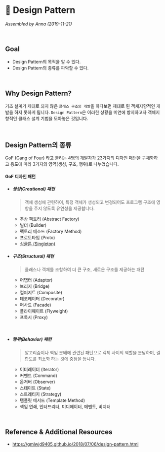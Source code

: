 # 🍐 Design Pattern

*Assembled by Anna (2019-11-21)*

<br/>

## Goal

- Design Pattern의 목적을 알 수 있다.
- Design Pattern의 종류를 파악할 수 있다.

<br/>

## Why Design Pattern? 

기초 설계가 제대로 되지 않은 `클래스 구조의 개발`을 하다보면 제대로 된 객체지향적인 개발을 하지 못하게 됩니다. `Design Pattern`은 이러한 상황을 미연에 방지하고자 객체지향적인 클래스 설계 기법을 모아놓은 것입니다.

<br/>

## Design Pattern의 종류

GoF (Gang of Four) 라고 불리는 4명의 개발자가 23가지의 디자인 패턴을 구체화하고 용도에 따라 3가지의 영역(생성, 구조, 행위)로 나누었습니다.

#### GoF 디자인 패턴

* ##### 생성(Creational) 패턴

  > 객체 생성에 관련하여, 특정 객체가 생성되고 변경되어도 프로그램 구조에 영향을 주지 않도록 유연성을 제공합니다.

  * 추상 팩토리 (Abstract Factory)
  * 빌더 (Builder)
  * 팩토리 메소드 (Factory Method)
  * 프로토타입 (Proto)
  * [싱글톤 (Singleton)](https://github.com/GimunLee/tech-refrigerator/blob/master/Design%20Pattern/Singleton%20Pattern.md)
    

* ##### 구조(Structural) 패턴

  > 클래스나 객체를 조합하여 더 큰 구조, 새로운 구조를 제공하는 패턴

  * 어댑터 (Adaptor)
  * 브리지 (Bridge)
  * 컴퍼지트 (Composite)
  * 데코레이터 (Decorator)
  * 퍼사드 (Facade)
  * 플라이웨이트 (Flyweight)
  * 프록시 (Proxy)
    
<br/>

* ##### 행위(Behavior) 패턴

  > 알고리즘이나 책임 분배에 관련된 패턴으로 객체 사이의 역할을 분담하며, 결합도를 최소화 하는 것에 중점을 둡니다.

  * 이터레이터 (Iterator)
  * 커맨드 (Command)
  * 옵저버 (Observer)
  * 스테이트 (State)
  * 스트레티지 (Strategy)
  * 템플릿 메서드 (Template Method)
  * 책임 연쇄, 인터프리터, 미디에이터, 메멘토, 비지터

<br/>

## Reference & Additional Resources

- <https://gmlwjd9405.github.io/2018/07/06/design-pattern.html>



 

